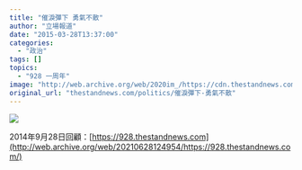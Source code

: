 ```yaml
---
title: "催淚彈下 勇氣不散"
author: "立場報道"
date: "2015-03-28T13:37:00"
categories:
  - "政治"
tags: []
topics:
  - "928 一周年"
image: "http://web.archive.org/web/2020im_/https://cdn.thestandnews.com/media/photos/cache/umbrella_timeline-0220copy_iDWoP_1200x0.png"
original_url: "thestandnews.com/politics/催淚彈下-勇氣不散"
---
```

![](http://web.archive.org/web/2020im_/https://cdn.thestandnews.com/media/photos/cache/umbrella_timeline-0220copy_iDWoP_1200x0.png)

2014年9月28日回顧：[https://928.thestandnews.com](http://web.archive.org/web/20210628124954/https://928.thestandnews.com/)